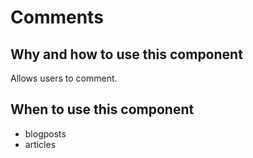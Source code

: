 # Comments

## Why and how to use this component

Allows users to comment.

## When to use this component

* blogposts
* articles
